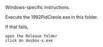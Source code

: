 Windows-specific instructions. 

Execute the 1992PidCreole.exe in this folder. 

If that fails, 
```
open the Release folder
click on dosbox-x.exe

